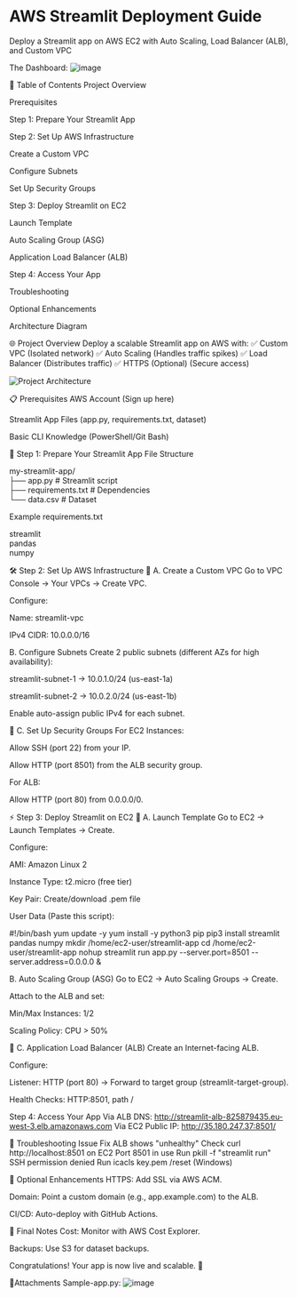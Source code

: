# AWS Streamlit Deployment Guide

Deploy a Streamlit app on AWS EC2 with Auto Scaling, Load Balancer (ALB), and Custom VPC

The Dashboard: 
![image](https://github.com/user-attachments/assets/966fbf83-6efe-45d7-a6c2-f028fd4660a5)

📌 Table of Contents
Project Overview

Prerequisites

Step 1: Prepare Your Streamlit App

Step 2: Set Up AWS Infrastructure

Create a Custom VPC

Configure Subnets

Set Up Security Groups

Step 3: Deploy Streamlit on EC2

Launch Template

Auto Scaling Group (ASG)

Application Load Balancer (ALB)

Step 4: Access Your App

Troubleshooting

Optional Enhancements

Architecture Diagram

🌐 Project Overview
Deploy a scalable Streamlit app on AWS with:
✅ Custom VPC (Isolated network)
✅ Auto Scaling (Handles traffic spikes)
✅ Load Balancer (Distributes traffic)
✅ HTTPS (Optional) (Secure access)

![Project Architecture](https://github.com/user-attachments/assets/f77c5482-47ea-4a2f-9f26-b8e371651c5c)

📋 Prerequisites
AWS Account (Sign up here)

Streamlit App Files (app.py, requirements.txt, dataset)

Basic CLI Knowledge (PowerShell/Git Bash)

🚀 Step 1: Prepare Your Streamlit App
File Structure

my-streamlit-app/  
├── app.py          # Streamlit script  
├── requirements.txt # Dependencies  
└── data.csv        # Dataset  

Example requirements.txt

streamlit  
pandas  
numpy  

🛠️ Step 2: Set Up AWS Infrastructure
🔹 A. Create a Custom VPC
Go to VPC Console → Your VPCs → Create VPC.

Configure:

Name: streamlit-vpc

IPv4 CIDR: 10.0.0.0/16

B. Configure Subnets
Create 2 public subnets (different AZs for high availability):

streamlit-subnet-1 → 10.0.1.0/24 (us-east-1a)

streamlit-subnet-2 → 10.0.2.0/24 (us-east-1b)

Enable auto-assign public IPv4 for each subnet.

🔹 C. Set Up Security Groups
For EC2 Instances:

Allow SSH (port 22) from your IP.

Allow HTTP (port 8501) from the ALB security group.

For ALB:

Allow HTTP (port 80) from 0.0.0.0/0.

⚡ Step 3: Deploy Streamlit on EC2
🔹 A. Launch Template
Go to EC2 → Launch Templates → Create.

Configure:

AMI: Amazon Linux 2

Instance Type: t2.micro (free tier)

Key Pair: Create/download .pem file

User Data (Paste this script):

#!/bin/bash
yum update -y
yum install -y python3 pip
pip3 install streamlit pandas numpy
mkdir /home/ec2-user/streamlit-app
cd /home/ec2-user/streamlit-app
nohup streamlit run app.py --server.port=8501 --server.address=0.0.0.0 &

 B. Auto Scaling Group (ASG)
Go to EC2 → Auto Scaling Groups → Create.

Attach to the ALB and set:

Min/Max Instances: 1/2

Scaling Policy: CPU > 50%

🔹 C. Application Load Balancer (ALB)
Create an Internet-facing ALB.

Configure:

Listener: HTTP (port 80) → Forward to target group (streamlit-target-group).

Health Checks: HTTP:8501, path /

Step 4: Access Your App
Via ALB DNS: http://streamlit-alb-825879435.eu-west-3.elb.amazonaws.com
Via EC2 Public IP: http://35.180.247.37:8501/

🐞 Troubleshooting
Issue	Fix
ALB shows "unhealthy"	Check curl http://localhost:8501 on EC2
Port 8501 in use	Run pkill -f "streamlit run"
SSH permission denied	Run icacls key.pem /reset (Windows)

🚀 Optional Enhancements
HTTPS: Add SSL via AWS ACM.

Domain: Point a custom domain (e.g., app.example.com) to the ALB.

CI/CD: Auto-deploy with GitHub Actions.

📜 Final Notes
Cost: Monitor with AWS Cost Explorer.

Backups: Use S3 for dataset backups.

Congratulations! Your app is now live and scalable. 🎉

📎Attachments
Sample-app.py:
![image](https://github.com/user-attachments/assets/c3d93276-8f19-47c6-a415-b5cf6f164c56)

